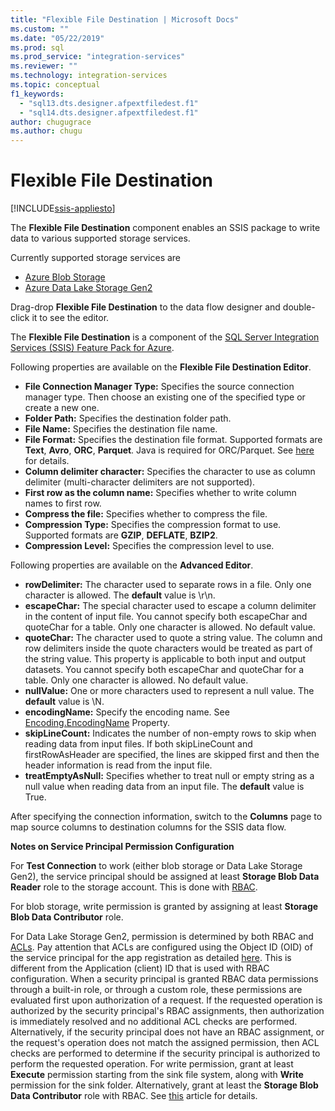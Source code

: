 ```yaml
---
title: "Flexible File Destination | Microsoft Docs"
ms.custom: ""
ms.date: "05/22/2019"
ms.prod: sql
ms.prod_service: "integration-services"
ms.reviewer: ""
ms.technology: integration-services
ms.topic: conceptual
f1_keywords: 
  - "sql13.dts.designer.afpextfiledest.f1"
  - "sql14.dts.designer.afpextfiledest.f1"
author: chugugrace
ms.author: chugu
---
```

# Flexible File Destination

[!INCLUDE[ssis-appliesto](../../includes/applies-to-version/sqlserver-ssis.md)]

The **Flexible File Destination** component enables an SSIS package to write data to various supported storage services.

Currently supported storage services are

- [Azure Blob Storage](https://azure.microsoft.com/services/storage/blobs/)
- [Azure Data Lake Storage Gen2](https://docs.microsoft.com/azure/storage/blobs/data-lake-storage-introduction)
   
Drag-drop **Flexible File Destination** to the data flow designer and double-click it to see the editor.
  
The **Flexible File Destination** is a component of the [SQL Server Integration Services (SSIS) Feature Pack for Azure](../../integration-services/azure-feature-pack-for-integration-services-ssis.md).  

Following properties are available on the **Flexible File Destination Editor**.

- **File Connection Manager Type:** Specifies the source connection manager type. Then choose an existing one of the specified type or create a new one.
- **Folder Path:** Specifies the destination folder path.
- **File Name:** Specifies the destination file name.
- **File Format:** Specifies the destination file format. Supported formats are **Text**, **Avro**, **ORC**, **Parquet**. Java is required for ORC/Parquet. See [here](../../integration-services/azure-feature-pack-for-integration-services-ssis.md#dependency-on-java) for details.
- **Column delimiter character:** Specifies the character to use as column delimiter (multi-character delimiters are not supported).
- **First row as the column name:** Specifies whether to write column names to first row.
- **Compress the file:** Specifies whether to compress the file.
- **Compression Type:** Specifies the compression format to use. Supported formats are **GZIP**, **DEFLATE**, **BZIP2**.
- **Compression Level:** Specifies the compression level to use.

Following properties are available on the **Advanced Editor**.

- **rowDelimiter:** The character used to separate rows in a file. Only one character is allowed. The **default** value is \r\n.
- **escapeChar:** The special character used to escape a column delimiter in the content of input file. You cannot specify both escapeChar and quoteChar for a table. Only one character is allowed. No default value.
- **quoteChar:** The character used to quote a string value. The column and row delimiters inside the quote characters would be treated as part of the string value. This property is applicable to both input and output datasets. You cannot specify both escapeChar and quoteChar for a table. Only one character is allowed. No default value.
- **nullValue:** One or more characters used to represent a null value. The **default** value is \N.
- **encodingName:** Specify the encoding name. See [Encoding.EncodingName](https://docs.microsoft.com/dotnet/api/system.text.encoding?redirectedfrom=MSDN&view=netframework-4.8) Property.
- **skipLineCount:**  Indicates the number of non-empty rows to skip when reading data from input files. If both skipLineCount and firstRowAsHeader are specified, the lines are skipped first and then the header information is read from the input file.
- **treatEmptyAsNull:** Specifies whether to treat null or empty string as a null value when reading data from an input file. The **default** value is True.

After specifying the connection information, switch to the **Columns** page to map source columns to destination columns for the SSIS data flow.

**Notes on Service Principal Permission Configuration**

For **Test Connection** to work (either blob storage or Data Lake Storage Gen2), the service principal should be assigned at least **Storage Blob Data Reader** role to the storage account.
This is done with [RBAC](https://docs.microsoft.com/azure/storage/common/storage-auth-aad-rbac-portal#assign-rbac-roles-using-the-azure-portal).

For blob storage, write permission is granted by assigning at least **Storage Blob Data Contributor** role.

For Data Lake Storage Gen2, permission is determined by both RBAC and [ACLs](https://docs.microsoft.com/azure/storage/blobs/data-lake-storage-how-to-set-permissions-storage-explorer).
Pay attention that ACLs are configured using the Object ID (OID) of the service principal for the app registration as detailed [here](https://docs.microsoft.com/azure/storage/blobs/data-lake-storage-access-control#how-do-i-set-acls-correctly-for-a-service-principal).
This is different from the Application (client) ID that is used with RBAC configuration.
When a security principal is granted RBAC data permissions through a built-in role, or through a custom role, these permissions are evaluated first upon authorization of a request.
If the requested operation is authorized by the security principal's RBAC assignments, then authorization is immediately resolved and no additional ACL checks are performed.
Alternatively, if the security principal does not have an RBAC assignment, or the request's operation does not match the assigned permission, then ACL checks are performed to determine if the security principal is authorized to perform the requested operation.
For write permission, grant at least **Execute** permission starting from the sink file system, along with **Write** permission for the sink folder.
Alternatively, grant at least the **Storage Blob Data Contributor** role with RBAC.
See [this](https://docs.microsoft.com/azure/storage/blobs/data-lake-storage-access-control) article for details.
